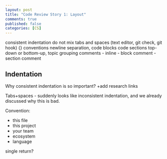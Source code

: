 ```yaml
---
layout: post
title: "Code Review Story 1: Layout"
comments: true
published: false
categories: [CS]
---
```


consistent indentation
do not mix tabs and spaces (text editor, git check, git hook)
{} conventions
newline separation, code blocks
code sections
top-down or bottom-up, topic grouping
comments
    - inline
    - block comment
    - section comment


## Indentation

Why consistent indentation is so important? +add research links


Tabs+spaces - suddenly looks like inconsistent indentation, and we already discussed why this is bad.

Convention:
- this file
- this project
- your team
- ecosystem
- language

single return?
